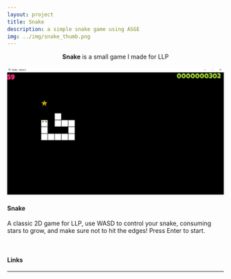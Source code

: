 ```yaml
---
layout: project
title: Snake
description: a simple snake game using ASGE
img: ../img/snake_thumb.png
---
```


<center><b>Snake</b> is a small game I made for LLP</center>
<br/>

<img src="../img/snake.png"> 

#### Snake
A classic 2D game for LLP, use WASD to control your snake, consuming stars to grow, and make sure not to hit the edges! Press Enter to start.

<br/>

#### Links
----

[snake]: https://github.com/UWEGames-LLP/snake-Zephilinox
